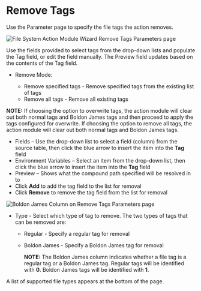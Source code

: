 # Remove Tags

Use the Parameter page to specify the file tags the action removes.

![File System Action Module Wizard Remove Tags Parameters page](/img/product_docs/accessanalyzer/accessanalyzer/enterpriseauditor/admin/action/filesystem/parameters/removetags.png)

Use the fields provided to select tags from the drop-down lists and populate the Tag field, or edit the field manually. The Preview field updates based on the contents of the Tag field.

- Remove Mode:

  - Remove specified tags - Remove specified tags from the existing list of tags
  - Remove all tags - Remove all existing tags

__NOTE:__ If choosing the option to overwrite tags, the action module will clear out both normal tags and Boldon James tags and then proceed to apply the tags configured for overwrite. If choosing the option to remove all tags, the action module will clear out both normal tags and Boldon James tags.

- Fields – Use the drop-down list to select a field (column) from the source table, then click the blue arrow to insert the item into the __Tag__ field
- Environment Variables – Select an item from the drop-down list, then click the blue arrow to insert the item into the __Tag__ field
- Preview – Shows what the compound path specified will be resolved in to
- Click __Add__ to add the tag field to the list for removal
- Click __Remove__ to remove the tag field from the list for removal

![Boldon James Column on Remove Tags Parameters page](/img/product_docs/accessanalyzer/accessanalyzer/enterpriseauditor/admin/action/filesystem/parameters/addremovetagsboldonjames.png)

- Type - Select which type of tag to remove. The two types of tags that can be removed are:

  - Regular - Specify a regular tag for removal
  - Boldon James - Specify a Boldon James tag for removal

    __NOTE:__ The Boldon James column indicates whether a file tag is a regular tag or a Boldon James tag. Regular tags will be identified with __0__. Boldon James tags will be identified with __1__.

A list of supported file types appears at the bottom of the page.
